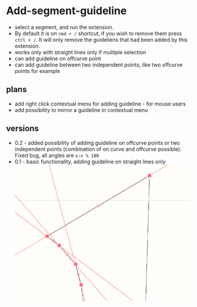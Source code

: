 # Add-segment-guideline
- select a segment, and run the extension. 
- By default it is on `cmd + /` shortcut, if you wish to remove them press `ctrl + /`. It will only remove the guideliens that had been added by this extension.
- works only with straight lines only if multiple selection
- can add guideline on offcurve point
- can add guideline between two independent points, like two offcurve points for example
## plans
- add right click contextual menu for adding guideline - for mouse users
- add possibility to mirror a guideline in contextual menu
## versions
- 0.2 - added possibility of adding guideline on offcurve points or two independent points (combination of on curve and offcurve possible). Fixed bug, all angles are `x:x % 180`
- 0.1 - basic functionality, adding guideline on straight lines only
![Extension in use](guidelines.png "Result of this extension")

